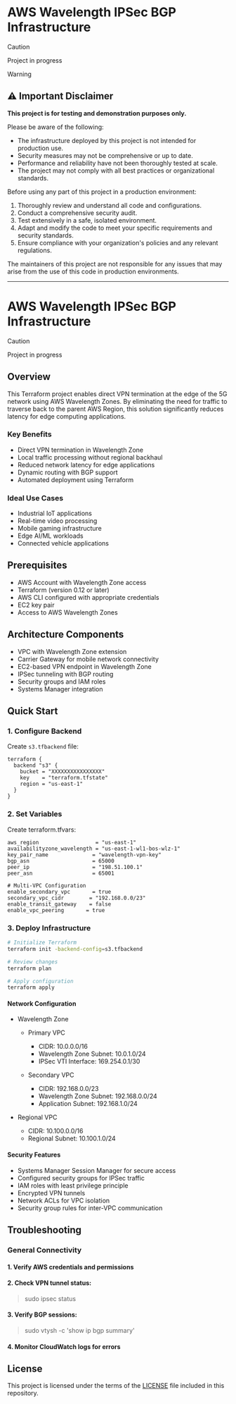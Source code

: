 # AWS Wavelength IPSec BGP Infrastructure

> [!CAUTION]
> Project in progress

> [!WARNING]  
> ## ⚠️ Important Disclaimer
>
> **This project is for testing and demonstration purposes only.**
>
>Please be aware of the following:
>
>- The infrastructure deployed by this project is not intended for production use.
>- Security measures may not be comprehensive or up to date.
>- Performance and reliability have not been thoroughly tested at scale.
>- The project may not comply with all best practices or organizational standards.
>
>Before using any part of this project in a production environment:
>
>1. Thoroughly review and understand all code and configurations.
>2. Conduct a comprehensive security audit.
>3. Test extensively in a safe, isolated environment.
>4. Adapt and modify the code to meet your specific requirements and security standards.
>5. Ensure compliance with your organization's policies and any relevant regulations.
>
>The maintainers of this project are not responsible for any issues that may arise from the use of this code in production environments.

---

# AWS Wavelength IPSec BGP Infrastructure

> [!CAUTION]
> Project in progress

## Overview
This Terraform project enables direct VPN termination at the edge of the 5G network using AWS Wavelength Zones. By eliminating the need for traffic to traverse back to the parent AWS Region, this solution significantly reduces latency for edge computing applications.

### Key Benefits
- Direct VPN termination in Wavelength Zone
- Local traffic processing without regional backhaul
- Reduced network latency for edge applications
- Dynamic routing with BGP support
- Automated deployment using Terraform

### Ideal Use Cases
- Industrial IoT applications
- Real-time video processing
- Mobile gaming infrastructure
- Edge AI/ML workloads
- Connected vehicle applications

## Prerequisites
- AWS Account with Wavelength Zone access
- Terraform (version 0.12 or later)
- AWS CLI configured with appropriate credentials
- EC2 key pair
- Access to AWS Wavelength Zones

## Architecture Components
- VPC with Wavelength Zone extension
- Carrier Gateway for mobile network connectivity
- EC2-based VPN endpoint in Wavelength Zone
- IPSec tunneling with BGP routing
- Security groups and IAM roles
- Systems Manager integration

## Quick Start

### 1. Configure Backend
Create `s3.tfbackend` file:
```hcl
terraform {
  backend "s3" {
    bucket = "XXXXXXXXXXXXXXXX"
    key    = "terraform.tfstate"
    region = "us-east-1"
  }
}
```

### 2. Set Variables

Create terraform.tfvars:
```hcl
aws_region                  = "us-east-1"
availabilityzone_wavelength = "us-east-1-wl1-bos-wlz-1"
key_pair_name              = "wavelength-vpn-key"
bgp_asn                    = 65000
peer_ip                    = "198.51.100.1"
peer_asn                   = 65001

# Multi-VPC Configuration
enable_secondary_vpc       = true
secondary_vpc_cidr        = "192.168.0.0/23"
enable_transit_gateway    = false
enable_vpc_peering       = true
```
### 3.  Deploy Infrastructure
```bash
# Initialize Terraform
terraform init -backend-config=s3.tfbackend

# Review changes
terraform plan

# Apply configuration
terraform apply
```

#### Network Configuration

- Wavelength Zone
  - Primary VPC
    - CIDR: 10.0.0.0/16
    - Wavelength Zone Subnet: 10.0.1.0/24
    - IPSec VTI Interface: 169.254.0.1/30

  - Secondary VPC
    - CIDR: 192.168.0.0/23
    - Wavelength Zone Subnet: 192.168.0.0/24
    - Application Subnet: 192.168.1.0/24

- Regional VPC
  - CIDR: 10.100.0.0/16
  - Regional Subnet: 10.100.1.0/24

#### Security Features

- Systems Manager Session Manager for secure access
- Configured security groups for IPSec traffic
- IAM roles with least privilege principle
- Encrypted VPN tunnels
- Network ACLs for VPC isolation
- Security group rules for inter-VPC communication

## Troubleshooting
### General Connectivity
#### 1. Verify AWS credentials and permissions

#### 2. Check VPN tunnel status:

>sudo ipsec status

#### 3. Verify BGP sessions:

>sudo vtysh -c 'show ip bgp summary'

#### 4. Monitor CloudWatch logs for errors

## License

This project is licensed under the terms of the [LICENSE](LICENSE) file included in this repository.